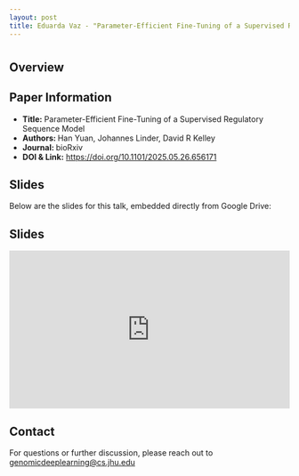 ```yaml
---
layout: post
title: Eduarda Vaz - "Parameter-Efficient Fine-Tuning of a Supervised Regulatory Sequence Model" (Yuan et al.)
---
```

<h1></h1>

<h2>Overview</h2>
<p>
</p>

<h2>Paper Information</h2>
<ul>
  <li><strong>Title:</strong> Parameter-Efficient Fine-Tuning of a Supervised Regulatory Sequence Model</li>
  <li><strong>Authors: </strong> Han Yuan, Johannes Linder, David R Kelley</li>
  <li><strong>Journal: </strong>bioRxiv</li>
  <li><strong>DOI & Link:</strong> <a href="https://doi.org/10.1101/2025.05.26.656171" target="_blank">https://doi.org/10.1101/2025.05.26.656171</a></li>
</ul>

<h2>Slides</h2>
<p>Below are the slides for this talk, embedded directly from Google Drive:</p>
<h2>Slides</h2>
<div class="iframe-container" style="position: relative; padding-bottom: 56.25%; height: 0; overflow: hidden;">
  <iframe
    src="https://drive.google.com/file/d/1mYAAm3LQRAqwYJJxPQQy1pepRRL3tj6S/preview"
    width="100%"
    height="100%"
    style="position: absolute; top: 0; left: 0;"
    frameborder="0"
    allowfullscreen>
  </iframe>
</div>

<h2>Contact</h2>
<p>
  For questions or further discussion, please reach out to <a href="genomicdeeplearning@cs.jhu.edu">genomicdeeplearning@cs.jhu.edu</a>
</p>
